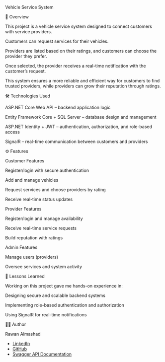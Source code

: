 Vehicle Service System 

📌 Overview

This project is a vehicle service system designed to connect customers with service providers.

Customers can request services for their vehicles.

Providers are listed based on their ratings, and customers can choose the provider they prefer.

Once selected, the provider receives a real-time notification with the customer’s request.

This system ensures a more reliable and efficient way for customers to find trusted providers, while providers can grow their reputation through ratings.

🛠️ Technologies Used

ASP.NET Core Web API – backend application logic

Entity Framework Core + SQL Server – database design and management

ASP.NET Identity + JWT – authentication, authorization, and role-based access

SignalR – real-time communication between customers and providers


⚙️ Features

Customer Features

Register/login with secure authentication

Add and manage vehicles

Request services and choose providers by rating

Receive real-time status updates

Provider Features

Register/login and manage availability

Receive real-time service requests

Build reputation with ratings

Admin Features

Manage users (providers)

Oversee services and system activity

📖 Lessons Learned

Working on this project gave me hands-on experience in:

Designing secure and scalable backend systems

Implementing role-based authentication and authorization

Using SignalR for real-time notifications

👩‍💻 Author

Rawan Almashad
- [LinkedIn](https://www.linkedin.com/in/rawan-almashad-86b124261/)  
- [GitHub](https://github.com/Rawan-Almashad)  
- [Swagger API Documentation](http://redexapis.runasp.net/swagger/index.html)  
